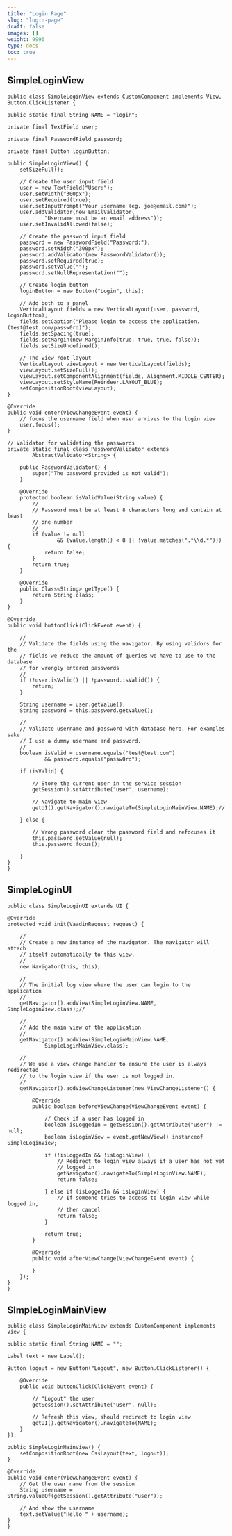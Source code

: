 ```yaml
---
title: "Login Page"
slug: "login-page"
draft: false
images: []
weight: 9996
type: docs
toc: true
---
```


## SimpleLoginView

    public class SimpleLoginView extends CustomComponent implements View,
    Button.ClickListener {

    public static final String NAME = "login";

    private final TextField user;

    private final PasswordField password;

    private final Button loginButton;

    public SimpleLoginView() {
        setSizeFull();

        // Create the user input field
        user = new TextField("User:");
        user.setWidth("300px");
        user.setRequired(true);
        user.setInputPrompt("Your username (eg. joe@email.com)");
        user.addValidator(new EmailValidator(
                "Username must be an email address"));
        user.setInvalidAllowed(false);

        // Create the password input field
        password = new PasswordField("Password:");
        password.setWidth("300px");
        password.addValidator(new PasswordValidator());
        password.setRequired(true);
        password.setValue("");
        password.setNullRepresentation("");

        // Create login button
        loginButton = new Button("Login", this);

        // Add both to a panel
        VerticalLayout fields = new VerticalLayout(user, password, loginButton);
        fields.setCaption("Please login to access the application. (test@test.com/passw0rd)");
        fields.setSpacing(true);
        fields.setMargin(new MarginInfo(true, true, true, false));
        fields.setSizeUndefined();

        // The view root layout
        VerticalLayout viewLayout = new VerticalLayout(fields);
        viewLayout.setSizeFull();
        viewLayout.setComponentAlignment(fields, Alignment.MIDDLE_CENTER);
        viewLayout.setStyleName(Reindeer.LAYOUT_BLUE);
        setCompositionRoot(viewLayout);
    }

    @Override
    public void enter(ViewChangeEvent event) {
        // focus the username field when user arrives to the login view
        user.focus();
    }

    // Validator for validating the passwords
    private static final class PasswordValidator extends
            AbstractValidator<String> {

        public PasswordValidator() {
            super("The password provided is not valid");
        }

        @Override
        protected boolean isValidValue(String value) {
            //
            // Password must be at least 8 characters long and contain at least
            // one number
            //
            if (value != null
                    && (value.length() < 8 || !value.matches(".*\\d.*"))) {
                return false;
            }
            return true;
        }

        @Override
        public Class<String> getType() {
            return String.class;
        }
    }

    @Override
    public void buttonClick(ClickEvent event) {

        //
        // Validate the fields using the navigator. By using validors for the
        // fields we reduce the amount of queries we have to use to the database
        // for wrongly entered passwords
        //
        if (!user.isValid() || !password.isValid()) {
            return;
        }

        String username = user.getValue();
        String password = this.password.getValue();

        //
        // Validate username and password with database here. For examples sake
        // I use a dummy username and password.
        //
        boolean isValid = username.equals("test@test.com")
                && password.equals("passw0rd");

        if (isValid) {

            // Store the current user in the service session
            getSession().setAttribute("user", username);

            // Navigate to main view
            getUI().getNavigator().navigateTo(SimpleLoginMainView.NAME);//

        } else {

            // Wrong password clear the password field and refocuses it
            this.password.setValue(null);
            this.password.focus();

        }
    }
    }

## SimpleLoginUI
    public class SimpleLoginUI extends UI {

    @Override
    protected void init(VaadinRequest request) {

        //
        // Create a new instance of the navigator. The navigator will attach
        // itself automatically to this view.
        //
        new Navigator(this, this);

        //
        // The initial log view where the user can login to the application
        //
        getNavigator().addView(SimpleLoginView.NAME, SimpleLoginView.class);//

        //
        // Add the main view of the application
        //
        getNavigator().addView(SimpleLoginMainView.NAME,
                SimpleLoginMainView.class);

        //
        // We use a view change handler to ensure the user is always redirected
        // to the login view if the user is not logged in.
        //
        getNavigator().addViewChangeListener(new ViewChangeListener() {

            @Override
            public boolean beforeViewChange(ViewChangeEvent event) {

                // Check if a user has logged in
                boolean isLoggedIn = getSession().getAttribute("user") != null;
                boolean isLoginView = event.getNewView() instanceof SimpleLoginView;

                if (!isLoggedIn && !isLoginView) {
                    // Redirect to login view always if a user has not yet
                    // logged in
                    getNavigator().navigateTo(SimpleLoginView.NAME);
                    return false;

                } else if (isLoggedIn && isLoginView) {
                    // If someone tries to access to login view while logged in,
                    // then cancel
                    return false;
                }

                return true;
            }

            @Override
            public void afterViewChange(ViewChangeEvent event) {

            }
        });
    }
    }

## SImpleLoginMainView
    public class SimpleLoginMainView extends CustomComponent implements View {

    public static final String NAME = "";

    Label text = new Label();

    Button logout = new Button("Logout", new Button.ClickListener() {

        @Override
        public void buttonClick(ClickEvent event) {

            // "Logout" the user
            getSession().setAttribute("user", null);

            // Refresh this view, should redirect to login view
            getUI().getNavigator().navigateTo(NAME);
        }
    });

    public SimpleLoginMainView() {
        setCompositionRoot(new CssLayout(text, logout));
    }

    @Override
    public void enter(ViewChangeEvent event) {
        // Get the user name from the session
        String username = String.valueOf(getSession().getAttribute("user"));

        // And show the username
        text.setValue("Hello " + username);
    }
    }

